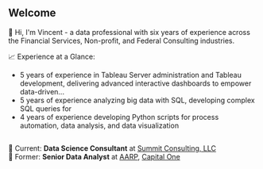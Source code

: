 ## Welcome

👋 Hi, I'm Vincent - a data professional with six years of experience across the Financial Services, Non-profit, and Federal Consulting industries.

📈 Experience at a Glance:
- 5 years of experience in Tableau Server administration and Tableau development, delivering advanced interactive dashboards to empower data-driven...
- 5 years of experience analyzing big data with SQL, developing complex SQL queries for
- 4 years of experience developing Python scripts for process automation, data analysis, and data visualization

##
💼 Current: **Data Science Consultant** at [Summit Consulting, LLC](https://www.summitllc.us/about) <br>
💼 Former: **Senior Data Analyst** at [AARP](https://www.aarp.org/about-aarp/), [Capital One](https://www.capitalone.com/about/)


<!--
**VincentZhao-viz/VincentZhao-viz** is a ✨ _special_ ✨ repository because its `README.md` (this file) appears on your GitHub profile.

Here are some ideas to get you started:

- 🔭 I’m currently working on ...
- 🌱 I’m currently learning ...
- 👯 I’m looking to collaborate on ...
- 🤔 I’m looking for help with ...
- 💬 Ask me about ...
- 📫 How to reach me: ...
- 😄 Pronouns: ...
- ⚡ Fun fact: ...
-->
